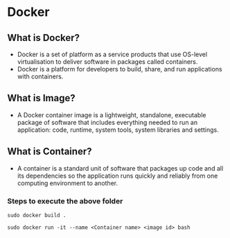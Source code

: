 # Docker 
##  What is Docker?
- Docker is a set of platform as a service products that use OS-level virtualisation to deliver software in packages called containers.
- Docker is a platform for developers to build, share, and run applications with containers.

## What is Image?
-  A Docker container image is a lightweight, standalone, executable package of software that includes everything needed to run an application: code, runtime, system tools, system libraries and settings.

## What is Container?
- A container is a standard unit of software that packages up code and all its dependencies so the application runs quickly and reliably from one computing environment to another.


### Steps to execute the above folder
```
sudo docker build .
```
```
sudo docker run -it --name <Container name> <image id> bash
```
